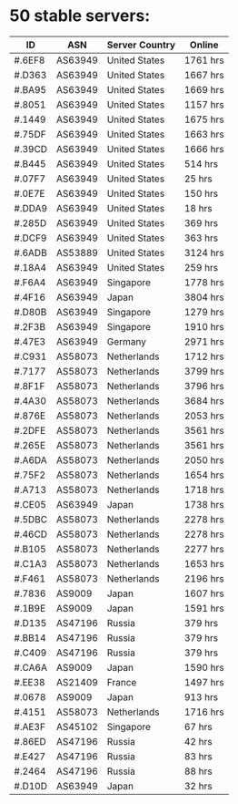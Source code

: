 # 50 stable servers:

| ID | ASN | Server Country | Online |
| ------ | ------ | ------ | ------ |
| #.6EF8 | AS63949 | United States | 1761 hrs |
| #.D363 | AS63949 | United States | 1667 hrs |
| #.BA95 | AS63949 | United States | 1669 hrs |
| #.8051 | AS63949 | United States | 1157 hrs |
| #.1449 | AS63949 | United States | 1675 hrs |
| #.75DF | AS63949 | United States | 1663 hrs |
| #.39CD | AS63949 | United States | 1666 hrs |
| #.B445 | AS63949 | United States | 514 hrs |
| #.07F7 | AS63949 | United States | 25 hrs |
| #.0E7E | AS63949 | United States | 150 hrs |
| #.DDA9 | AS63949 | United States | 18 hrs |
| #.285D | AS63949 | United States | 369 hrs |
| #.DCF9 | AS63949 | United States | 363 hrs |
| #.6ADB | AS53889 | United States | 3124 hrs |
| #.18A4 | AS63949 | United States | 259 hrs |
| #.F6A4 | AS63949 | Singapore | 1778 hrs |
| #.4F16 | AS63949 | Japan | 3804 hrs |
| #.D80B | AS63949 | Singapore | 1279 hrs |
| #.2F3B | AS63949 | Singapore | 1910 hrs |
| #.47E3 | AS63949 | Germany | 2971 hrs |
| #.C931 | AS58073 | Netherlands | 1712 hrs |
| #.7177 | AS58073 | Netherlands | 3799 hrs |
| #.8F1F | AS58073 | Netherlands | 3796 hrs |
| #.4A30 | AS58073 | Netherlands | 3684 hrs |
| #.876E | AS58073 | Netherlands | 2053 hrs |
| #.2DFE | AS58073 | Netherlands | 3561 hrs |
| #.265E | AS58073 | Netherlands | 3561 hrs |
| #.A6DA | AS58073 | Netherlands | 2050 hrs |
| #.75F2 | AS58073 | Netherlands | 1654 hrs |
| #.A713 | AS58073 | Netherlands | 1718 hrs |
| #.CE05 | AS63949 | Japan | 1738 hrs |
| #.5DBC | AS58073 | Netherlands | 2278 hrs |
| #.46CD | AS58073 | Netherlands | 2278 hrs |
| #.B105 | AS58073 | Netherlands | 2277 hrs |
| #.C1A3 | AS58073 | Netherlands | 1653 hrs |
| #.F461 | AS58073 | Netherlands | 2196 hrs |
| #.7836 | AS9009 | Japan | 1607 hrs |
| #.1B9E | AS9009 | Japan | 1591 hrs |
| #.D135 | AS47196 | Russia | 379 hrs |
| #.BB14 | AS47196 | Russia | 379 hrs |
| #.C409 | AS47196 | Russia | 379 hrs |
| #.CA6A | AS9009 | Japan | 1590 hrs |
| #.EE38 | AS21409 | France | 1497 hrs |
| #.0678 | AS9009 | Japan | 913 hrs |
| #.4151 | AS58073 | Netherlands | 1716 hrs |
| #.AE3F | AS45102 | Singapore | 67 hrs |
| #.86ED | AS47196 | Russia | 42 hrs |
| #.E427 | AS47196 | Russia | 83 hrs |
| #.2464 | AS47196 | Russia | 88 hrs |
| #.D10D | AS63949 | Japan | 32 hrs |


